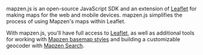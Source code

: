 mapzen.js is an open-source JavaScript SDK and an extension of [Leaflet](http://leafletjs.com/) for making maps for the web and mobile devices. mapzen.js simplifies the process of using Mapzen's maps within Leaflet.

With mapzen.js, you'll have full access to [Leaflet](http://leafletjs.com/), as well as additional tools for working with [Mapzen basemap styles](https://mapzen.com/products/maps/) and building a customizable geocoder with [Mapzen Search](https://mapzen.com/products/search/). 
